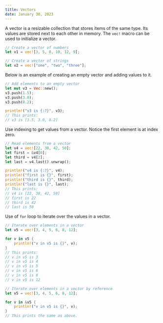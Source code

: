 ```yaml
---
title: Vectors
date: January 30, 2023
---
```


A vector is a resizable collection that stores items of the same type. Its values are stored next to each other in memory. The `vec!` macro can be used to initialize a vector.

```rust
// Create a vector of numbers
let v1 = vec![3, 5, 8, 10, 12, 9];

// Create a vector of strings
let v2 = vec!["one", "two", "three"];
```

Below is an example of creating an empty vector and adding values to it.

```rust
// Add elements to an empty vector
let mut v3 = Vec::new();
v3.push(1.5);
v3.push(3.0);
v3.push(8.2);

println!("v3 is {:?}", v3);
// This prints:
// v3 is [1.5, 3.0, 8.2]
```

Use indexing to get values from a vector. Notice the first element is at index zero.

```rust
// Read elements from a vector
let v4 = vec![22, 38, 42, 50];
let first = &v4[0];
let third = v4[2];
let last = v4.last().unwrap();

println!("v4 is {:?}", v4);
println!("first is {}", first);
println!("third is {}", third);
println!("last is {}", last);
// This prints:
// v4 is [22, 38, 42, 50]
// first is 22
// third is 42
// last is 50
```

Use of `for` loop to iterate over the values in a vector.

```rust
// Iterate over elements in a vector
let v5 = vec![3, 4, 5, 6, 8, 12];

for v in v5 {
    println!("v in v5 is {}", v);
}
// This prints:
// v in v5 is 3
// v in v5 is 4
// v in v5 is 5
// v in v5 is 6
// v in v5 is 8
// v in v5 is 12

// Iterate over elements in a vector by reference
let v5 = vec![3, 4, 5, 6, 8, 12];

for v in &v5 {
    println!("v in v5 is {}", v);
}
// This prints the same as above.
```
